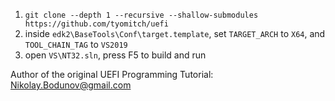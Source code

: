 1. `git clone --depth 1 --recursive --shallow-submodules https://github.com/tyomitch/uefi`
2. inside `edk2\BaseTools\Conf\target.template`, set `TARGET_ARCH` to `X64`, and `TOOL_CHAIN_TAG` to `VS2019`
3. open `VS\NT32.sln`, press F5 to build and run

Author of the original UEFI Programming Tutorial: Nikolay.Bodunov@gmail.com
